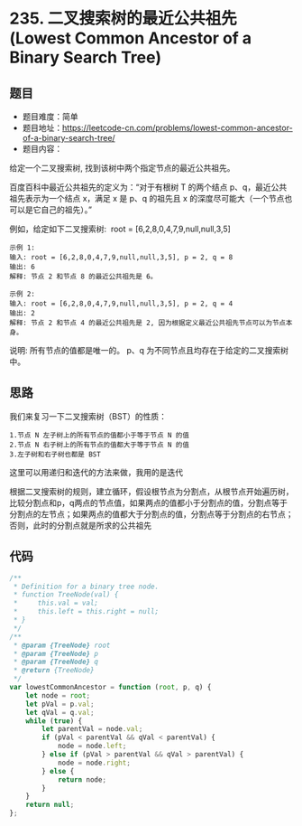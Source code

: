 # 235. 二叉搜索树的最近公共祖先(Lowest Common Ancestor of a Binary Search Tree)

## 题目
* 题目难度：简单
* 题目地址：https://leetcode-cn.com/problems/lowest-common-ancestor-of-a-binary-search-tree/
* 题目内容：

给定一个二叉搜索树, 找到该树中两个指定节点的最近公共祖先。

百度百科中最近公共祖先的定义为：“对于有根树 T 的两个结点 p、q，最近公共祖先表示为一个结点 x，满足 x 是 p、q 的祖先且 x 的深度尽可能大（一个节点也可以是它自己的祖先）。”

例如，给定如下二叉搜索树:  root = [6,2,8,0,4,7,9,null,null,3,5]

[](https://assets.leetcode-cn.com/aliyun-lc-upload/uploads/2018/12/14/binarysearchtree_improved.png)

```
示例 1:
输入: root = [6,2,8,0,4,7,9,null,null,3,5], p = 2, q = 8
输出: 6 
解释: 节点 2 和节点 8 的最近公共祖先是 6。
```

```
示例 2:
输入: root = [6,2,8,0,4,7,9,null,null,3,5], p = 2, q = 4
输出: 2
解释: 节点 2 和节点 4 的最近公共祖先是 2, 因为根据定义最近公共祖先节点可以为节点本身。
```

说明:
所有节点的值都是唯一的。
p、q 为不同节点且均存在于给定的二叉搜索树中。


## 思路
我们来复习一下二叉搜索树（BST）的性质：
```
1.节点 N 左子树上的所有节点的值都小于等于节点 N 的值
2.节点 N 右子树上的所有节点的值都大于等于节点 N 的值
3.左子树和右子树也都是 BST
```
这里可以用递归和迭代的方法来做，我用的是迭代

根据二叉搜索树的规则，建立循环，假设根节点为分割点，从根节点开始遍历树，比较分割点和p，q两点的节点值，如果两点的值都小于分割点的值，分割点等于分割点的左节点；如果两点的值都大于分割点的值，分割点等于分割点的右节点；否则，此时的分割点就是所求的公共祖先



## 代码
```JavaScript
/**
 * Definition for a binary tree node.
 * function TreeNode(val) {
 *     this.val = val;
 *     this.left = this.right = null;
 * }
 */
/**
 * @param {TreeNode} root
 * @param {TreeNode} p
 * @param {TreeNode} q
 * @return {TreeNode}
 */
var lowestCommonAncestor = function (root, p, q) {
    let node = root;
    let pVal = p.val;
    let qVal = q.val;
    while (true) {
        let parentVal = node.val;
        if (pVal < parentVal && qVal < parentVal) {
            node = node.left;
        } else if (pVal > parentVal && qVal > parentVal) {
            node = node.right;
        } else {
            return node;
        }
    }
    return null;
};
```
